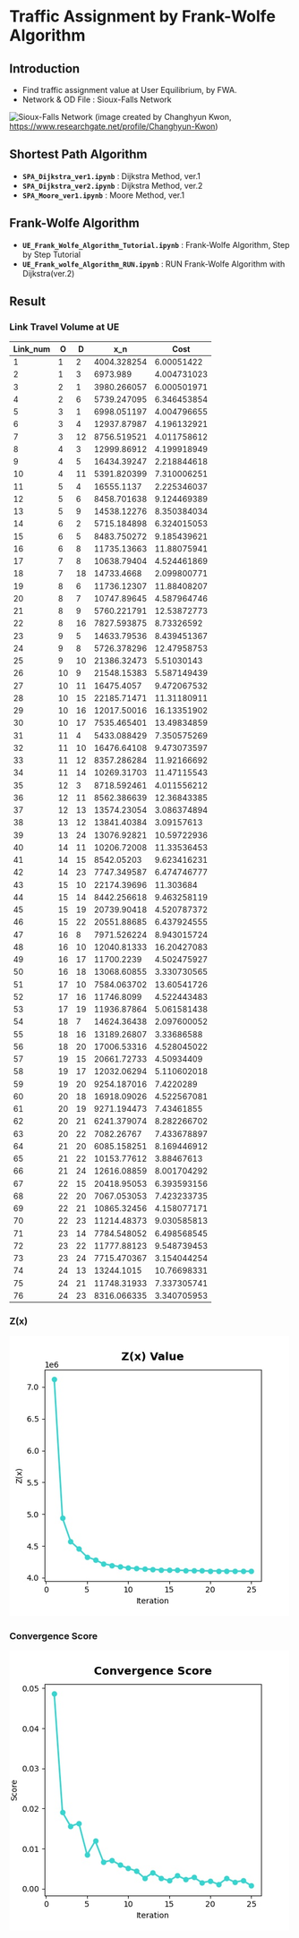 # Traffic Assignment by Frank-Wolfe Algorithm
## Introduction
* Find traffic assignment value at User Equilibrium, by FWA.
* Network & OD File : Sioux-Falls Network

![Sioux-Falls Network](/dataset/.Sioux-Falls-Network_img.jpg)
(image created by Changhyun Kwon, https://www.researchgate.net/profile/Changhyun-Kwon)

## Shortest Path Algorithm
* **`SPA_Dijkstra_ver1.ipynb`** : Dijkstra Method, ver.1
* **`SPA_Dijkstra_ver2.ipynb`** : Dijkstra Method, ver.2
* **`SPA_Moore_ver1.ipynb`** : Moore Method, ver.1

## Frank-Wolfe Algorithm
* **`UE_Frank_Wolfe_Algorithm_Tutorial.ipynb`** : Frank-Wolfe Algorithm, Step by Step Tutorial
* **`UE_Frank_wolfe_Algorithm_RUN.ipynb`** : RUN Frank-Wolfe Algorithm with Dijkstra(ver.2)

## Result
### Link Travel Volume at UE
|Link_num|O|D|x_n|Cost|
|---|---|---|---|---|
|1|1	|2	|4004.328254	|6.00051422|
|2|1	|3	|6973.989	|4.004731023|
|3	|2	|1	|3980.266057	|6.000501971|
|4	|2	|6	|5739.247095	|6.346453854|
|5	|3	|1	|6998.051197	|4.004796655|
|6	|3	|4	|12937.87987	|4.196132921|
|7	|3	|12	|8756.519521	|4.011758612|
|8	|4	|3	|12999.86912	|4.199918949|
|9	|4	|5	|16434.39247	|2.218844618|
|10	|4	|11	|5391.820399	|7.310006251|
|11	|5	|4	|16555.1137	|2.225346037|
|12	|5	|6	|8458.701638	|9.124469389|
|13	|5	|9	|14538.12276	|8.350384034|
|14	|6	|2	|5715.184898	|6.324015053|
|15	|6	|5	|8483.750272	|9.185439621|
|16	|6	|8	|11735.13663	|11.88075941|
|17	|7	|8	|10638.79404	|4.524461869|
|18	|7	|18	|14733.4668	|2.099800771|
|19	|8	|6	|11736.12307	|11.88408207|
|20	|8	|7	|10747.89645	|4.587964746|
|21	|8	|9	|5760.221791	|12.53872773|
|22	|8	|16	|7827.593875	|8.73326592|
|23	|9	|5	|14633.79536	|8.439451367|
|24	|9	|8	|5726.378296	|12.47958753|
|25	|9	|10	|21386.32473	|5.51030143|
|26	|10	|9	|21548.15383	|5.587149439|
|27	|10	|11	|16475.4057	|9.472067532|
|28	|10	|15	|22185.71471	|11.31180911|
|29	|10	|16	|12017.50016	|16.13351902|
|30	|10	|17	|7535.465401	|13.49834859|
|31	|11	|4	|5433.088429	|7.350575269|
|32	|11	|10	|16476.64108	|9.473073597|
|33	|11	|12	|8357.286284	|11.92166692|
|34	|11	|14	|10269.31703	|11.47115543|
|35	|12	|3	|8718.592461	|4.011556212|
|36	|12	|11	|8562.386639	|12.36843385|
|37	|12	|13	|13574.23054	|3.086374894|
|38	|13	|12	|13841.40384	|3.09157613|
|39	|13	|24	|13076.92821	|10.59722936|
|40	|14	|11	|10206.72008	|11.33536453|
|41	|14	|15	|8542.05203	|9.623416231|
|42	|14	|23	|7747.349587	|6.474746777|
|43	|15	|10	|22174.39696	|11.303684|
|44	|15	|14	|8442.256618	|9.463258119|
|45	|15	|19	|20739.90418	|4.520787372|
|46	|15	|22	|20551.88685	|6.437924555|
|47	|16	|8	|7971.526224	|8.943015724|
|48	|16	|10	|12040.81333	|16.20427083|
|49	|16	|17	|11700.2239	|4.502475927|
|50	|16	|18	|13068.60855	|3.330730565|
|51	|17	|10	|7584.063702	|13.60541726|
|52	|17	|16	|11746.8099	|4.522443483|
|53	|17	|19	|11936.87864	|5.061581438|
|54	|18	|7	|14624.36438	|2.097600052|
|55	|18	|16	|13189.26807	|3.33686588|
|56	|18	|20	|17006.53316	|4.528045022|
|57	|19	|15	|20661.72733	|4.50934409|
|58	|19	|17	|12032.06294	|5.110602018|
|59	|19	|20	|9254.187016	|7.4220289|
|60	|20	|18	|16918.09026	|4.522567081|
|61	|20	|19	|9271.194473	|7.43461855|
|62	|20	|21	|6241.379074	|8.282266702|
|63	|20	|22	|7082.26767	|7.433678897|
|64	|21	|20	|6085.158251	|8.169446912|
|65	|21	|22	|10153.77612	|3.88467613|
|66	|21	|24	|12616.08859	|8.001704292|
|67	|22	|15	|20418.95053	|6.393593156|
|68	|22	|20	|7067.053053	|7.423233735|
|69	|22	|21	|10865.32456	|4.158077171|
|70	|22	|23	|11214.48373	|9.030585813|
|71	|23	|14	|7784.548052	|6.498568545|
|72	|23	|22	|11777.88123	|9.548739453|
|73	|23	|24	|7715.470367	|3.154044254|
|74	|24	|13	|13244.1015	|10.76698331|
|75	|24	|21	|11748.31933	|7.337305741|
|76	|24	|23	|8316.066335	|3.340705953|


### Z(x)
![Z(x)](/result/z.jpg)
### Convergence Score
![Convergence Score](/result/convergence_score.jpg)